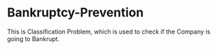 # Bankruptcy-Prevention
This is Classification Problem, which is used to check if the Company is going to Bankrupt.
